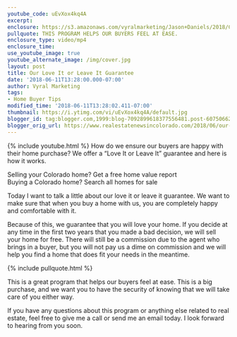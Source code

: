 ```yaml
---
youtube_code: uEvXox4kq4A
excerpt:
enclosure: https://s3.amazonaws.com/vyralmarketing/Jason+Daniels/2018/Colorado+Springs+Real+Estate-+Love+it+or+leave+it.mp4
pullquote: THIS PROGRAM HELPS OUR BUYERS FEEL AT EASE.
enclosure_type: video/mp4
enclosure_time:
use_youtube_image: true
youtube_alternate_image: /img/cover.jpg
layout: post
title: Our Love It or Leave It Guarantee
date: '2018-06-11T13:28:00.000-07:00'
author: Vyral Marketing
tags:
- Home Buyer Tips
modified_time: '2018-06-11T13:28:02.411-07:00'
thumbnail: https://i.ytimg.com/vi/uEvXox4kq4A/default.jpg
blogger_id: tag:blogger.com,1999:blog-7092899618377556481.post-6075066234552835898
blogger_orig_url: https://www.realestatenewsincolorado.com/2018/06/our-love-it-or-leave-it-guarantee.html
---
```

{% include youtube.html %}
How do we ensure our buyers are happy with their home purchase? We offer a “Love It or Leave It” guarantee and here is how it works.

Selling your Colorado home? Get a free home value report  
Buying a Colorado home? Search all homes for sale

Today I want to talk a little about our love it or leave it guarantee. We want to make sure that when you buy a home with us, you are completely happy and comfortable with it.

Because of this, we guarantee that you will love your home. If you decide at any time in the first two years that you made a bad decision, we will sell your home for free. There will still be a commission due to the agent who brings in a buyer, but you will not pay us a dime on commission and we will help you find a home that does fit your needs in the meantime.

{% include pullquote.html %}

This is a great program that helps our buyers feel at ease. This is a big purchase, and we want you to have the security of knowing that we will take care of you either way.

If you have any questions about this program or anything else related to real estate, feel free to give me a call or send me an email today. I look forward to hearing from you soon.
